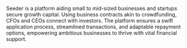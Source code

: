 Seeder is a platform aiding small to mid-sized businesses and startups secure growth capital. Using business contracts akin to crowdfunding, CFOs and CEOs connect with investors. The platform ensures a swift application process, streamlined transactions, and adaptable repayment options, empowering ambitious businesses to thrive with vital financial support.